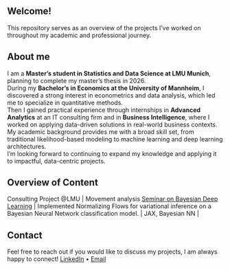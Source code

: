 ## Welcome! 
This repository serves as an overview of the projects I’ve worked on throughout my academic and professional journey.  

##  About me
I am a **Master’s student in Statistics and Data Science at LMU Munich**, planning to complete my master’s thesis in 2026.  
During my **Bachelor’s in Economics at the University of Mannheim**, I discovered a strong interest in econometrics and data analysis, which led me to specialize in quantitative methods.  
Then I gained practical experience through internships in **Advanced Analytics** at an IT consulting firm and in **Business Intelligence**, where I worked on applying data-driven solutions in real-world business contexts.  
My academic background provides me with a broad skill set, from traditional likelihood-based modeling to machine learning and deep learning architectures.  
I’m looking forward to continuing to expand my knowledge and applying it to impactful, data-centric projects.

## Overview of Content
Consulting Project @LMU             | Movement analysis 
[Seminar on Bayesian Deep Learning](https://github.com/muniq-ai/dsdl_seminar/tree/feature/normalizing-flows/normalizing_flows) | Implemented Normalizing Flows for variational inference on a Bayesian Neural Network classification model. | JAX, Bayesian NN |


## Contact
Feel free to reach out if you would like to discuss my projects, I am always happy to connect!
[LinkedIn](https://www.linkedin.com/in/karl-schmitt-43ba39211/) • [Email](mailto:karl.schmitt@mail.de)
